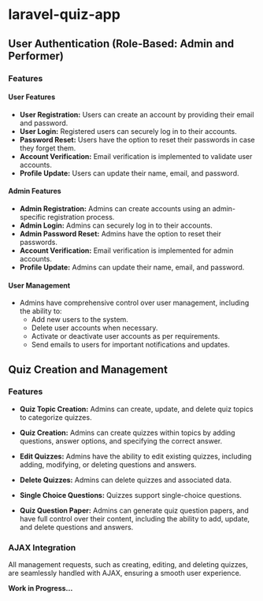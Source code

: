 # laravel-quiz-app
## User Authentication (Role-Based: Admin and Performer)

### Features

#### User Features

- **User Registration:** Users can create an account by providing their email and password.
- **User Login:** Registered users can securely log in to their accounts.
- **Password Reset:** Users have the option to reset their passwords in case they forget them.
- **Account Verification:** Email verification is implemented to validate user accounts.
- **Profile Update:** Users can update their name, email, and password.

#### Admin Features

- **Admin Registration:** Admins can create accounts using an admin-specific registration process.
- **Admin Login:** Admins can securely log in to their accounts.
- **Admin Password Reset:** Admins have the option to reset their passwords.
- **Account Verification:** Email verification is implemented for admin accounts.
- **Profile Update:** Admins can update their name, email, and password.
#### User Management
- Admins have comprehensive control over user management, including the ability to:
  - Add new users to the system.
  - Delete user accounts when necessary.
  - Activate or deactivate user accounts as per requirements.
  - Send emails to users for important notifications and updates.
## Quiz Creation and Management

### Features

- **Quiz Topic Creation:**
  Admins can create, update, and delete quiz topics to categorize quizzes.

- **Quiz Creation:**
  Admins can create quizzes within topics by adding questions, answer options, and specifying the correct answer.

- **Edit Quizzes:**
  Admins have the ability to edit existing quizzes, including adding, modifying, or deleting questions and answers.

- **Delete Quizzes:**
  Admins can delete quizzes and associated data.

- **Single Choice Questions:**
  Quizzes support single-choice questions.

- **Quiz Question Paper:**
  Admins can generate quiz question papers, and have full control over their content, including the ability to add, update, and delete questions and answers.




### AJAX Integration

All management requests, such as creating, editing, and deleting quizzes, are seamlessly handled with AJAX, ensuring a smooth user experience.

**Work in Progress...**



